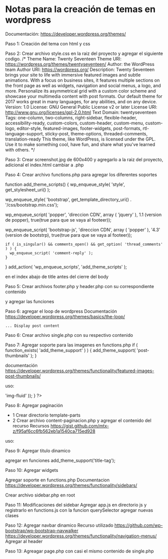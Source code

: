 # Notas para la creación de temas en wordpress

Documentación:
https://developer.wordpress.org/themes/

Paso 1:
Creación del tema con html y css

Paso 2:
Crear archivo style.css en la raiz del proyecto y agregar el siguiente codigo.
/*
Theme Name: Twenty Seventeen
Theme URI: https://wordpress.org/themes/twentyseventeen/
Author: the WordPress team
Author URI: https://wordpress.org/
Description: Twenty Seventeen brings your site to life with immersive featured images and subtle animations. With a focus on business sites, it features multiple sections on the front page as well as widgets, navigation and social menus, a logo, and more. Personalize its asymmetrical grid with a custom color scheme and showcase your multimedia content with post formats. Our default theme for 2017 works great in many languages, for any abilities, and on any device.
Version: 1.0
License: GNU General Public License v2 or later
License URI: http://www.gnu.org/licenses/gpl-2.0.html
Text Domain: twentyseventeen
Tags: one-column, two-columns, right-sidebar, flexible-header, accessibility-ready, custom-colors, custom-header, custom-menu, custom-logo, editor-style, featured-images, footer-widgets, post-formats, rtl-language-support, sticky-post, theme-options, threaded-comments, translation-ready
This theme, like WordPress, is licensed under the GPL.
Use it to make something cool, have fun, and share what you've learned with others.
*/

Paso 3:
Crear screenshot.jpg de 600x400 y agregarlo a la raiz del proyecto, adicional el index.html cambiar a .php

Paso 4:
Crear archivo functions.php para agregar los diferentes soportes 

function add_theme_scripts() {
  wp_enqueue_style( 'style', get_stylesheet_uri() );
 
  wp_enqueue_style( 'bootstrap', get_template_directory_uri() . '/css/bootstrap.min.css');
 
  wp_enqueue_script( 'popper', 'direccion CDN', array ( 'jquery' ), 1.1 (version de popper), true(true para que se vaya al footeer));

  wp_enqueue_script( 'bootstrap-js', 'direccion CDN', array ( 'popper' ), '4.3' (version de bootstrp), true(true para que se vaya al footeer));
 
    if ( is_singular() && comments_open() && get_option( 'thread_comments' ) ) {
      wp_enqueue_script( 'comment-reply' );
    }
}
add_action( 'wp_enqueue_scripts', 'add_theme_scripts' );

<?php wp_head(); ?> en el index abajo de title
<?php wp_footer(); ?> antes del cierre del body

Paso 5:
Crear archivos footer.php y header.php con su correspondiente contenido

y agregar las funciones

<?php get_header(); ?>
<?php get_footer(); ?> 

Paso 6:
agregar el loop de wordpress
Documentación
https://developer.wordpress.org/themes/basics/the-loop/

<?php if ( have_posts() ) : while ( have_posts() ) : the_post(); ?>
    ... Display post content
<?php endwhile; endif; ?>

<?php the_time(F j, Y); ?>

Paso 6:
Crear archivo single.php con su respectivo contenido

Paso 7:
Agregar soporte para las imagenes en functions.php
if ( function_exists( 'add_theme_support' ) ) {
        add_theme_support( 'post-thumbnails' );
     }

documentación
https://developer.wordpress.org/themes/functionality/featured-images-post-thumbnails/

uso:
<?php
if ( has_post_thumbnail() ) {
the_post_thumbnail('post-thumbnails', array(
'class' => 'img-fluid'
));
}
?>

Paso 8:
Agregar paginación
- 1 Crear directorio template-parts
- 2 Crear archivo content-paginacion.php y agregar el contenido del recurso
Recursos
https://gist.github.com/mtx-z/f95af6cc6fb562eb1a1540ca715ed928

uso:
<?php get_template_part('template-parts/content', 'paginacion'); ?>

Paso 9:
Agregar titulo dinamico

<?php 
            if ( is_home () ){
                echo get_bloginfo('name');
            } else if ( is_single() ){
                echo the_title();
            } else {
                echo get_bloginfo('name');
            }
        ?>

agregar en funciones add_theme_support('title-tag');

Paso 10:
Agregar widgets

Agregar soporte en functions.php
Documentacion
https://developer.wordpress.org/themes/functionality/sidebars/

Crear archivo sidebar.php en root

Paso 11: 
Modificaciones del sidebar
Agregar app.js en directorio js y registrarlo en functions.js
con la funcion querySelector agregar nuevas clases

Paso 12:
Agregar navbar dinamico
Recurso utilizado
https://github.com/wp-bootstrap/wp-bootstrap-navwalker
https://developer.wordpress.org/themes/functionality/navigation-menus/
Agregar al header

Paso 13:
Agreagar page.php con casi el mismo contenido de single.php 
